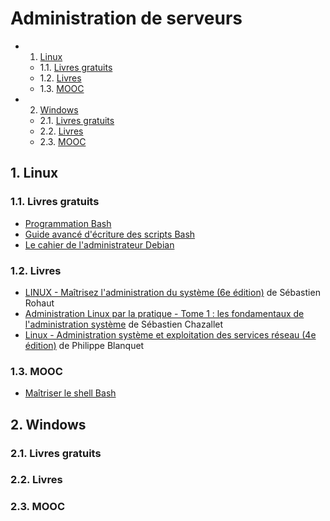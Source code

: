 # Administration de serveurs
<!-- vscode-markdown-toc -->
* 1. [Linux](#Linux)
	* 1.1. [Livres gratuits](#Livresgratuits)
	* 1.2. [Livres](#Livres)
	* 1.3. [MOOC](#MOOC)
* 2. [Windows](#Windows)
	* 2.1. [Livres gratuits](#Livresgratuits-1)
	* 2.2. [Livres](#Livres-1)
	* 2.3. [MOOC](#MOOC-1)

<!-- vscode-markdown-toc-config
	numbering=true
	autoSave=true
	/vscode-markdown-toc-config -->
<!-- /vscode-markdown-toc -->

##  1. <a name='Linux'></a>Linux

###  1.1. <a name='Livresgratuits'></a>Livres gratuits

- [Programmation Bash](https://upload.wikimedia.org/wikipedia/commons/1/1a/Programmation_Bash-fr.pdf)
- [Guide avancé d'écriture des scripts Bash](https://abs.traduc.org/abs-fr/)
- [Le cahier de l'administrateur Debian](https://debian-handbook.info/browse/fr-FR/stable/)

###  1.2. <a name='Livres'></a>Livres

- [LINUX - Maîtrisez l'administration du système (6e
  édition)](https://amzn.to/3e41hWE) de Sébastien Rohaut
- [Administration Linux par la pratique - Tome 1 : les fondamentaux de
  l'administration système](https://amzn.to/3QY8Igo) de Sébastien Chazallet
- [Linux - Administration système et exploitation des services réseau (4e
  édition)](https://amzn.to/3CC3L8D) de Philippe Blanquet

###  1.3. <a name='MOOC'></a>MOOC

- [Maîtriser le shell Bash](https://www.fun-mooc.fr/fr/cours/maitriser-le-shell-bash/)

##  2. <a name='Windows'></a>Windows

###  2.1. <a name='Livresgratuits-1'></a>Livres gratuits

###  2.2. <a name='Livres-1'></a>Livres

###  2.3. <a name='MOOC-1'></a>MOOC
